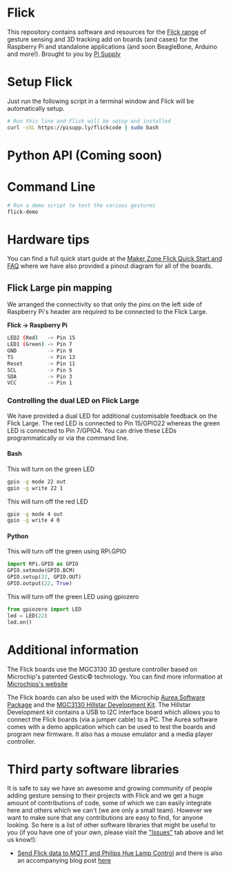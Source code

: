 # Flick
This repository contains software and resources for the [Flick range](https://pisupp.ly/flick1) of gesture sensing and 3D tracking add on boards (and cases) for the Raspberry Pi and standalone applications (and soon BeagleBone, Arduino and more!). Brought to you by [Pi Supply](https://www.pi-supply.com)

# Setup Flick
Just run the following script in a terminal window and Flick will be automatically setup.
```bash
# Run this line and Flick will be setup and installed
curl -sSL https://pisupp.ly/flickcode | sudo bash
```

# Python API (Coming soon)

# Command Line
```bash
# Run a demo script to test the various gestures
flick-demo
```

# Hardware tips
You can find a full quick start guide at the [Maker Zone Flick Quick Start and FAQ](https://www.pi-supply.com/make/flick-quick-start-faq) where we have also provided a pinout diagram for all of the boards.

## Flick Large pin mapping 
We arranged the connectivity so that only the pins on the left side of Raspberry Pi's header are required to be connected to the Flick Large.

**Flick -> Raspberry Pi**
```bash
LED2 (Red)   -> Pin 15
LED1 (Green) -> Pin 7
GND          -> Pin 9
TS           -> Pin 13
Reset        -> Pin 11
SCL          -> Pin 5
SDA          -> Pin 3
VCC          -> Pin 1
```
### Controlling the dual LED on Flick Large
We have provided a dual LED for additional customisable feedback on the Flick Large. The red LED is connected to Pin 15/GPIO22 whereas the green LED is connected to Pin 7/GPIO4. You can drive these LEDs programmatically or via the command line.

#### Bash
This will turn on the green LED
```bash
gpio -g mode 22 out
gpio -g write 22 1
```
This will turn off the red LED
```bash
gpio -g mode 4 out
gpio -g write 4 0
```

#### Python
This will turn off the green using RPi.GPIO
```Python
import RPi.GPIO as GPIO
GPIO.setmode(GPIO.BCM)
GPIO.setup(22, GPIO.OUT)
GPIO.output(22, True)
```

This will turn off the green LED using gpiozero
```Python
from gpiozero import LED
led = LED(22)
led.on()
```

# Additional information
The Flick boards use the MGC3130 3D gesture controller based on Microchip's patented Gestic© technology. You can find more information at [Microchips's website](http://www.microchip.com/design-centers/capacitive-touch-sensing/gestic-technology/overview)

The Flick boards can also be used with the Microchip [Aurea Software Package](http://www.microchip.com/mymicrochip/filehandler.aspx?ddocname=en565745) and the [MGC3130 Hillstar Development Kit](http://www.microchip.com/DevelopmentTools/ProductDetails.aspx?PartNO=dm160218). The Hillstar Development kit contains a USB to I2C interface board which allows you to connect the Flick boards (via a jumper cable) to a PC. The Aurea software comes with a demo application which can be used to test the boards and program new firmware. It also has a mouse emulator and a media player controller.

# Third party software libraries

It is safe to say we have an awesome and growing community of people adding gesture sensing to their projects with Flick and we get a huge amount of contributions of code, some of which we can easily integrate here and others which we can't (we are only a small team). However we want to make sure that any contributions are easy to find, for anyone looking. So here is a list of other software libraries that might be useful to you (if you have one of your own, please visit the ["Issues"](https://github.com/PiSupply/Flick/issues) tab above and let us know!):

* [Send Flick data to MQTT and Philips Hue Lamp Control](https://github.com/unixweb/Flick) and there is also an accompanying blog post [here](https://blog.unixweb.de/3d-gestensteuerung-mit-flick/)
